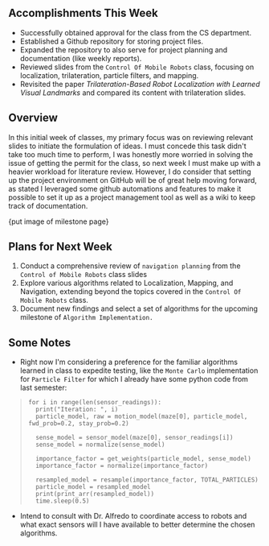 ## Accomplishments This Week
- Successfully obtained approval for the class from the CS department.
- Established a Github repository for storing project files.
- Expanded the repository to also serve for project planning and documentation (like weekly reports).
- Reviewed slides from the `Control Of Mobile Robots` class, focusing on localization, trilateration, particle filters, and mapping.
- Revisited the paper *Trilateration-Based Robot Localization with Learned Visual Landmarks* and compared its content with trilateration slides.

## Overview
In this initial week of classes, my primary focus was on reviewing relevant slides to initiate the formulation of ideas. I must concede this task didn't take too much time to perform, I was honestly more worried in solving the issue of getting the permit for the class, so next week I must make up with a heavier workload for literature review.
However, I do consider that setting up the project environment on GitHub will be of great help moving forward, as stated I leveraged some github automations and features to make it possible to set it up as a project management tool as well as a wiki to keep track of documentation.

{put image of milestone page}


## Plans for Next Week
1. Conduct a comprehensive review of `navigation planning` from the `Control of Mobile Robots` class slides
2. Explore various algorithms related to Localization, Mapping, and Navigation, extending beyond the topics covered in the `Control Of Mobile Robots` class.
3. Document new findings and select a set of algorithms for the upcoming milestone of `Algorithm Implementation.`
   
## Some Notes
- Right now I'm considering a preference for the familiar algorithms learned in class to expedite testing, like the `Monte Carlo` implementation for `Particle Filter` for which I already have some python code from last semester:
>```
>for i in range(len(sensor_readings)):
>   print("Iteration: ", i)
>   particle_model, raw = motion_model(maze[0], particle_model, fwd_prob=0.2, stay_prob=0.2)
>        
>   sense_model = sensor_model(maze[0], sensor_readings[i])
>   sense_model = normalize(sense_model)
>        
>   importance_factor = get_weights(particle_model, sense_model)
>   importance_factor = normalize(importance_factor)
>        
>   resampled_model = resample(importance_factor, TOTAL_PARTICLES)
>   particle_model = resampled_model
>   print(print_arr(resampled_model))
>   time.sleep(0.5)
>```
- Intend to consult with Dr. Alfredo to coordinate access to robots and what exact sensors will I have available to better determine the chosen algorithms.

